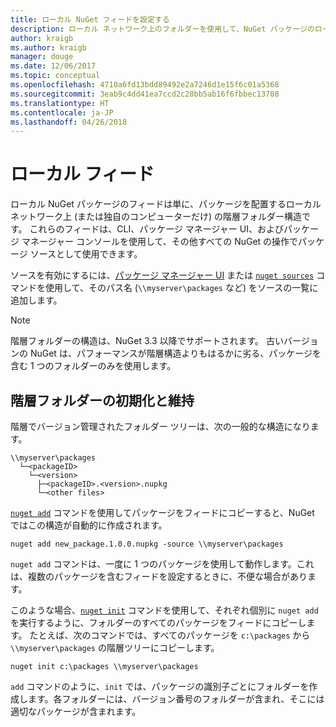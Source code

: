 ```yaml
---
title: ローカル NuGet フィードを設定する
description: ローカル ネットワーク上のフォルダーを使用して、NuGet パッケージのローカル フィードを作成する方法
author: kraigb
ms.author: kraigb
manager: douge
ms.date: 12/06/2017
ms.topic: conceptual
ms.openlocfilehash: 4710a6fd13bdd89492e2a7246d1e15f6c01a5368
ms.sourcegitcommit: 3eab9c4dd41ea7ccd2c28bb5ab16f6fbbec13708
ms.translationtype: HT
ms.contentlocale: ja-JP
ms.lasthandoff: 04/26/2018
---
```

# <a name="local-feeds"></a>ローカル フィード

ローカル NuGet パッケージのフィードは単に、パッケージを配置するローカル ネットワーク上 (または独自のコンピューターだけ) の階層フォルダー構造です。 これらのフィードは、CLI、パッケージ マネージャー UI、およびパッケージ マネージャー コンソールを使用して、その他すべての NuGet の操作でパッケージ ソースとして使用できます。

ソースを有効にするには、[パッケージ マネージャー UI](../tools/package-manager-ui.md#package-sources) または [`nuget sources`](../tools/cli-ref-sources.md) コマンドを使用して、そのパス名 (`\\myserver\packages` など) をソースの一覧に追加します。

> [!Note]
> 階層フォルダーの構造は、NuGet 3.3 以降でサポートされます。 古いバージョンの NuGet は、パフォーマンスが階層構造よりもはるかに劣る、パッケージを含む 1 つのフォルダーのみを使用します。

## <a name="initializing-and-maintaining-hierarchical-folders"></a>階層フォルダーの初期化と維持

階層でバージョン管理されたフォルダー ツリーは、次の一般的な構造になります。

    \\myserver\packages
      └─<packageID>
        └─<version>
          ├─<packageID>.<version>.nupkg
          └─<other files>

[`nuget add`](../tools/cli-ref-add.md) コマンドを使用してパッケージをフィードにコピーすると、NuGet ではこの構造が自動的に作成されます。

```cli
nuget add new_package.1.0.0.nupkg -source \\myserver\packages
```

`nuget add` コマンドは、一度に 1 つのパッケージを使用して動作します。これは、複数のパッケージを含むフィードを設定するときに、不便な場合があります。

このような場合、[`nuget init`](../tools/cli-ref-init.md) コマンドを使用して、それぞれ個別に `nuget add` を実行するように、フォルダーのすべてのパッケージをフィードにコピーします。 たとえば、次のコマンドでは、すべてのパッケージを `c:\packages` から `\\myserver\packages` の階層ツリーにコピーします。

```cli
nuget init c:\packages \\myserver\packages
```

`add` コマンドのように、`init` では、パッケージの識別子ごとにフォルダーを作成します。各フォルダーには、バージョン番号のフォルダーが含まれ、そこには適切なパッケージが含まれます。

